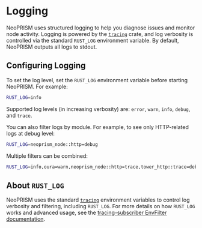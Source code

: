 # Logging

NeoPRISM uses structured logging to help you diagnose issues and monitor node activity.
Logging is powered by the [`tracing`](https://docs.rs/tracing/latest/tracing/) crate, and log verbosity is controlled via the standard `RUST_LOG` environment variable.
By default, NeoPRISM outputs all logs to stdout.

## Configuring Logging

To set the log level, set the `RUST_LOG` environment variable before starting NeoPRISM. For example:

```bash
RUST_LOG=info
```

Supported log levels (in increasing verbosity) are: `error`, `warn`, `info`, `debug`, and `trace`.

You can also filter logs by module. For example, to see only HTTP-related logs at debug level:

```bash
RUST_LOG=neoprism_node::http=debug
```

Multiple filters can be combined:

```bash
RUST_LOG=info,oura=warn,neoprism_node::http=trace,tower_http::trace=debug
```

## About `RUST_LOG`

NeoPRISM uses the standard [`tracing`](https://docs.rs/tracing/latest/tracing/) environment variables to control log verbosity and filtering, including `RUST_LOG`. For more details on how `RUST_LOG` works and advanced usage, see the [tracing-subscriber EnvFilter documentation](https://docs.rs/tracing-subscriber/latest/tracing_subscriber/filter/struct.EnvFilter.html).
